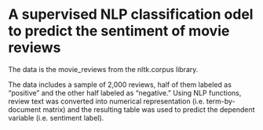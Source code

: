 # A supervised NLP classification odel to predict the sentiment of movie reviews
The data is the movie_reviews from the nltk.corpus library.

The data includes a sample of 2,000 reviews, half of them labeled as “positive” and the other half labeled as “negative.” Using NLP functions, review text was converted into numerical representation (i.e. term-by-document matrix) and the resulting table was used to predict the dependent variable (i.e. sentiment label).
